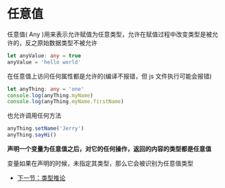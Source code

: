 # 任意值
任意值( Any )用来表示允许赋值为任意类型，允许在赋值过程中改变类型是被允许的，反之原始数据类型不被允许

```TypeScript
let anyValue: any = true
anyValue = 'hello world'
```

在任意值上访问任何属性都是允许的(编译不报错，但 js 文件执行可能会报错)
```TypeScript
let anyThing: any = 'one'
console.log(anyThing.myName)
console.log(anyThing.myName.firstName)
```

也允许调用任何方法
```TypeScript
anyThing.setName('Jerry')
anyThing.sayHi()
```

**声明一个变量为任意值之后，对它的任何操作，返回的内容的类型都是任意值**

变量如果在声明的时候，未指定其类型，那么它会被识别为任意值类型

* [下一节：类型推论](https://github.com/KayanChan/weekly-javascript/blob/master/ts-summary/type-inference.md)
